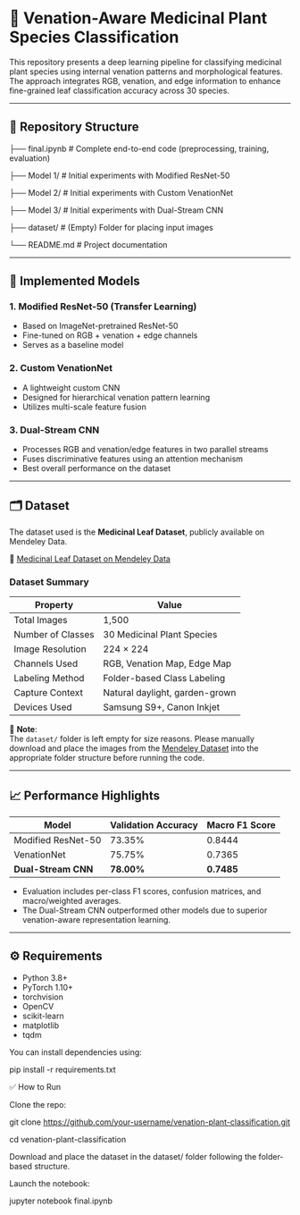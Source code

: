 # 🌿 Venation-Aware Medicinal Plant Species Classification

This repository presents a deep learning pipeline for classifying medicinal plant species using internal venation patterns and morphological features. The approach integrates RGB, venation, and edge information to enhance fine-grained leaf classification accuracy across 30 species.

---

## 📁 Repository Structure

├── final.ipynb # Complete end-to-end code (preprocessing, training, evaluation)

├── Model 1/ # Initial experiments with Modified ResNet-50

├── Model 2/ # Initial experiments with Custom VenationNet

├── Model 3/ # Initial experiments with Dual-Stream CNN

├── dataset/ # (Empty) Folder for placing input images

└── README.md # Project documentation


---

## 🧠 Implemented Models

### 1. Modified ResNet-50 (Transfer Learning)
- Based on ImageNet-pretrained ResNet-50
- Fine-tuned on RGB + venation + edge channels
- Serves as a baseline model

### 2. Custom VenationNet
- A lightweight custom CNN
- Designed for hierarchical venation pattern learning
- Utilizes multi-scale feature fusion

### 3. Dual-Stream CNN
- Processes RGB and venation/edge features in two parallel streams
- Fuses discriminative features using an attention mechanism
- Best overall performance on the dataset

---

## 🗂 Dataset

The dataset used is the **Medicinal Leaf Dataset**, publicly available on Mendeley Data.

🔗 [Medicinal Leaf Dataset on Mendeley Data](https://data.mendeley.com/datasets/nnytj2v3n5/1)

### Dataset Summary

| Property             | Value                          |
|----------------------|--------------------------------|
| Total Images         | 1,500                          |
| Number of Classes    | 30 Medicinal Plant Species     |
| Image Resolution     | 224 × 224                      |
| Channels Used        | RGB, Venation Map, Edge Map    |
| Labeling Method      | Folder-based Class Labeling    |
| Capture Context      | Natural daylight, garden-grown |
| Devices Used         | Samsung S9+, Canon Inkjet      |

📌 **Note**:  
The `dataset/` folder is left empty for size reasons. Please manually download and place the images from the [Mendeley Dataset](https://data.mendeley.com/datasets/nnytj2v3n5/1) into the appropriate folder structure before running the code.

---

## 📈 Performance Highlights

| Model              | Validation Accuracy | Macro F1 Score |
|-------------------|---------------------|----------------|
| Modified ResNet-50 | 73.35%              | 0.8444         |
| VenationNet        | 75.75%              | 0.7365         |
| **Dual-Stream CNN**| **78.00%**          | **0.7485**     |

- Evaluation includes per-class F1 scores, confusion matrices, and macro/weighted averages.
- The Dual-Stream CNN outperformed other models due to superior venation-aware representation learning.

---

## ⚙️ Requirements

- Python 3.8+
- PyTorch 1.10+
- torchvision
- OpenCV
- scikit-learn
- matplotlib
- tqdm

You can install dependencies using:

pip install -r requirements.txt


✅ How to Run

Clone the repo:

git clone https://github.com/your-username/venation-plant-classification.git

cd venation-plant-classification

Download and place the dataset in the dataset/ folder following the folder-based structure.

Launch the notebook:

jupyter notebook final.ipynb
